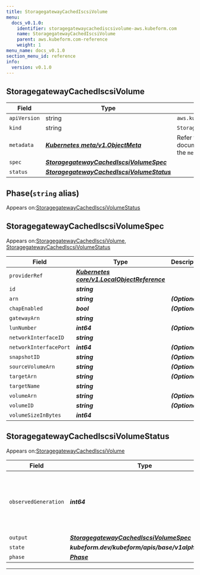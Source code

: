 ```yaml
---
title: StoragegatewayCachedIscsiVolume
menu:
  docs_v0.1.0:
    identifier: storagegatewaycachediscsivolume-aws.kubeform.com
    name: StoragegatewayCachedIscsiVolume
    parent: aws.kubeform.com-reference
    weight: 1
menu_name: docs_v0.1.0
section_menu_id: reference
info:
  version: v0.1.0
---
```


## StoragegatewayCachedIscsiVolume
| Field | Type | Description |
| ------ | ----- | ----------- |
| `apiVersion` | string | `aws.kubeform.com/v1alpha1` |
|    `kind` | string | `StoragegatewayCachedIscsiVolume` |
| `metadata` | ***[Kubernetes meta/v1.ObjectMeta](https://kubernetes.io/docs/reference/generated/kubernetes-api/v1.13/#objectmeta-v1-meta)***|Refer to the Kubernetes API documentation for the fields of the `metadata` field.|
| `spec` | ***[StoragegatewayCachedIscsiVolumeSpec](#storagegatewaycachediscsivolumespec)***||
| `status` | ***[StoragegatewayCachedIscsiVolumeStatus](#storagegatewaycachediscsivolumestatus)***||
## Phase(`string` alias)

Appears on:[StoragegatewayCachedIscsiVolumeStatus](#storagegatewaycachediscsivolumestatus)

## StoragegatewayCachedIscsiVolumeSpec

Appears on:[StoragegatewayCachedIscsiVolume](#storagegatewaycachediscsivolume), [StoragegatewayCachedIscsiVolumeStatus](#storagegatewaycachediscsivolumestatus)

| Field | Type | Description |
| ------ | ----- | ----------- |
| `providerRef` | ***[Kubernetes core/v1.LocalObjectReference](https://kubernetes.io/docs/reference/generated/kubernetes-api/v1.13/#localobjectreference-v1-core)***||
| `id` | ***string***||
| `arn` | ***string***| ***(Optional)*** |
| `chapEnabled` | ***bool***| ***(Optional)*** |
| `gatewayArn` | ***string***||
| `lunNumber` | ***int64***| ***(Optional)*** |
| `networkInterfaceID` | ***string***||
| `networkInterfacePort` | ***int64***| ***(Optional)*** |
| `snapshotID` | ***string***| ***(Optional)*** |
| `sourceVolumeArn` | ***string***| ***(Optional)*** |
| `targetArn` | ***string***| ***(Optional)*** |
| `targetName` | ***string***||
| `volumeArn` | ***string***| ***(Optional)*** |
| `volumeID` | ***string***| ***(Optional)*** |
| `volumeSizeInBytes` | ***int64***||
## StoragegatewayCachedIscsiVolumeStatus

Appears on:[StoragegatewayCachedIscsiVolume](#storagegatewaycachediscsivolume)

| Field | Type | Description |
| ------ | ----- | ----------- |
| `observedGeneration` | ***int64***| ***(Optional)*** Resource generation, which is updated on mutation by the API Server.|
| `output` | ***[StoragegatewayCachedIscsiVolumeSpec](#storagegatewaycachediscsivolumespec)***| ***(Optional)*** |
| `state` | ***kubeform.dev/kubeform/apis/base/v1alpha1.State***| ***(Optional)*** |
| `phase` | ***[Phase](#phase)***| ***(Optional)*** |
---
